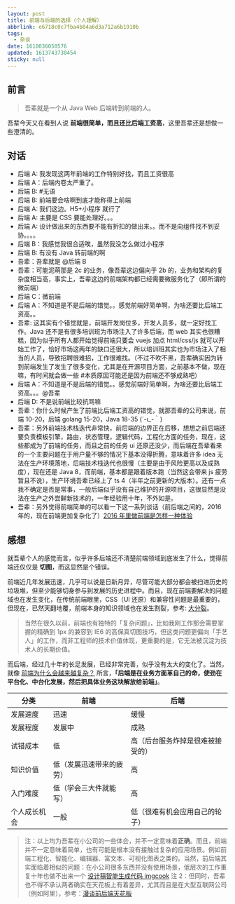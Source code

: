 ```yaml
---
layout: post
title: 前端与后端的选择（个人理解）
abbrlink: e6718c0c7fba4b84a6d3a712a6b1910b
tags:
  - 杂谈
date: 1610036050576
updated: 1613743730454
sticky: null
---
```


## 前言

> 吾辈就是一个从 Java Web 后端转到前端的人。

吾辈今天又在看到人说 **前端很简单，而且还比后端工资高**，这里吾辈还是想做一些澄清的。

## 对话

- 后端 A: 我发现这两年前端的工作特别好找，而且工资很高
- 后端 A：后端内卷太严重了。
- 后端 B: #无语
- 后端 B: 前端要会啥啊到底才能称得上前端
- 后端 A: 我们这边。H5+小程序 就行了
- 后端 A: 主要是 CSS 要能处理好。。。
- 后端 A: 设计做出来的东西要不能有折扣的做出来。。而不是向组件找不到妥协。。。。
- 后端 B：我感觉我很合适唉，虽然我没怎么做过小程序
- 后端 B: 有没有 Java 转前端的啊
- 吾辈：吾辈就是 @后端 B
- 吾辈：可能泥萌那是 2c 的业务，像吾辈这边偏向于 2b 的，业务和架构的复杂度相当高，事实上，吾辈这边的前端架构都已经需要微服务化了（即所谓的微前端）
- 后端 C：微前端
- 后端 A：不知道是不是后端的错觉。。感觉前端好简单啊，为啥还要比后端工资高。。
- 吾辈: 这其实有个错觉就是，前端开发岗位多，开发人员多，就一定好找工作。Java 还不是有很多培训班为市场注入了许多后端，而 web 其实也很糟糕，因为似乎所有人都开始觉得前端只要会 vuejs 加点 html/css/js 就可以开始工作了，恰好市场这两年的缺口还很大，所以培训班其实也为市场注入了相当的人员，导致招聘很难招，工作很难找。（不过不吹不黑，吾辈确实因为转到前端发生了发生了很多变化，尤其是在开源项目方面，之前基本不做，现在嘛，有时间就会做一些 #本质原因可能还是因为前端还不够成熟吧）
- 后端 A：不知道是不是后端的错觉。。感觉前端好简单啊，为啥还要比后端工资高。。。@吾辈
- 后端 D: 不是说前端比较抗骂嘛
- 吾辈：你什么时候产生了前端比后端工资高的错觉，就那吾辈的公司来说，前端 10-20，后端 golang 15-20，Java 18-35 (´-ι\_-｀)
- 吾辈：另外前端技术栈迭代非常快，前后端的边界正在后移，想想之前后端还要负责模板引擎，路由，状态管理，逻辑代码，工程化方面的任务，现在，这些都成为了前端的任务，而且之前的任务 ui 还原还没少，而后端在吾辈看来的一个主要问题在于用户量不够的情况下基本没得折腾，意味着许多 idea 无法在生产环境落地，后端技术栈迭代也很慢（主要是由于风险更高以及成熟度），现在还是 Java 8，而前端，基本都是跟着版本跑（当然这会带来 js 疲劳暂且不说），生产环境吾辈已经上了 ts 4（半年之前更新的大版本）。还有一点我不确定是否是常事，一般后端似乎没有自己维护的开源项目，这很显然是没法在生产之外尝鲜新技术的，一年经验用十年，不外如是。
- 吾辈：另外觉得前端简单的可以看一下这一系列谈话（前后端之间的，2016 年的，现在前端更加复杂化了）[2016 年里做前端是怎样一种体验
  ](/p/9970e725452b49e496324842a7e283dd)

## 感想

就吾辈个人的感觉而言，似乎许多后端还不清楚前端领域到底发生了什么，觉得前端还仅仅是 **切图**，而这显然是个错误。

前端近几年发展迅速，几乎可以说是日新月异，尽管可能大部分都会被扫进历史的垃圾堆，但至少能够切身参与到发展的历史进程中。而且，现在前端要解决的问题域也在发生变化，在传统前端眼里，CSS（UI 还原）和兼容性问题是最重要的，但现在，已然天翻地覆，前端本身的知识领域也在发生割裂，参考: [大分裂](https://css-tricks.com/the-great-divide/)。

> 当然在很久以前，前端也有独特的「复杂问题」，比如我刚工作那会需要掌握的精确到 1px 的兼容到 IE6 的高保真切图技巧，但这类问题更偏向「手艺人」的工作，而非工程师的技术价值体现，更重要的是，它无法被沉淀为技术人的长期价值。

而后端，经过几十年的长足发展，已经非常完善，似乎没有太大的变化了。当然，就像 [前端为什么会越来越复杂？](https://www.zhihu.com/question/375448022) 所言，**「后端是在业务方面革自己的命，使劲在平台化、中台化发展，然后把具体业务这块解放给前端」**。

| 分类         | 前端                     | 后端                             |
| ------------ | ------------------------ | -------------------------------- |
| 发展速度     | 迅速                     | 缓慢                             |
| 发展程度     | 发展中                   | 成熟                             |
| 试错成本     | 低                       | 高（后台服务炸掉是很难被接受的） |
| 知识价值     | 低（发展迅速带来的疲劳） | 高                               |
| 入门难度     | 低（学会三大件就能写）   | 高                               |
| 个人成长机会 | 一般                     | 低（很难有机会应用自己的轮子）   |

> 注：以上均为吾辈在小公司的一些体会，并不一定意味着**正确**。而且，前端并不一定意味着简单，也有可能是根本没有接触过复杂的应用场景。例如前端工程化、智能化、编辑器、富文本、可视化图表之类的。当然，前后端其实面临着相似的问题：在小公司很多东西并没有使用场景，低层次的工作重复十年也做不出来一个 [设计稿智能生成代码 imgcook](https://juejin.cn/post/6924591257452806152/)
> 注 2：但同时，吾辈也不得不承认两者确实在天花板上有着差异，尤其而且是在大型互联网公司（例如阿里），参考：[漫谈前后端天花板](https://blog.alswl.com/2019/07/frontend-backend-ceiling/)
